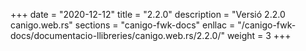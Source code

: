 +++
date        = "2020-12-12"
title       = "2.2.0"
description = "Versió 2.2.0 canigo.web.rs"
sections    = "canigo-fwk-docs"
enllac		= "/canigo-fwk-docs/documentacio-llibreries/canigo.web.rs/2.2.0/"
weight		= 3
+++
